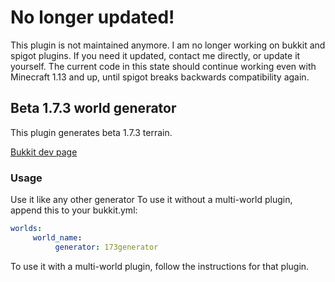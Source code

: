 # No longer updated!
This plugin is not maintained anymore. I am no longer working on bukkit and spigot plugins.
If you need it updated, contact me directly, or update it yourself. 
The current code in this state should continue working even with Minecraft 1.13 and up, until spigot breaks backwards compatibility again.

## Beta 1.7.3 world generator
This plugin generates beta 1.7.3 terrain.

[Bukkit dev page](http://dev.bukkit.org/server-mods/b173gen/)

### Usage

Use it like any other generator To use it without a multi-world plugin, append this to your bukkit.yml:
```yaml
worlds:
     world_name:
          generator: 173generator
```
To use it with a multi-world plugin, follow the instructions for that plugin.

